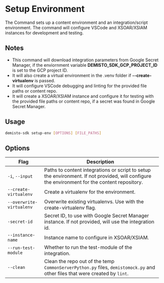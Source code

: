 # Setup Environment

The Command sets up a content environment and an integration/script environment. The command will configure VSCode and XSOAR/XSIAM instances for development and testing.

## Notes

* This command will download integration parameters from Google Secret Manager, if the enviornment variable **DEMISTO_SDK_GCP_PROJECT_ID** is set to the GCP project ID.
* It will also create a virtual environment in the .venv folder if **--create-virtualenv** is passed.
* It will configure VSCode debugging and linting for the provided file paths or content repo.
* It will create a XSOAR/XSIAM instance and configure it for testing with the provided file paths or content repo, if a secret was found in Google Secret Manager.

## Usage

```sh
demisto-sdk setup-env [OPTIONS] [FILE_PATHS]
```

## Options

| Flag | Description |
| --- | --- |
| `-i`, `--input` | Paths to content integrations or script to setup the environment. If not provided, will configure the environment for the content repository. |
| `--create-virtualenv` | Create a virtualenv for the environment. |
| `--overwrite-virtualenv` | Overwrite existing virtualenvs. Use with the create-virtualenv flag. |
| `-secret-id` | Secret ID, to use with Google Secret Manager instance. If not provided, will use the integration id. |
| `--instance-name` | Instance name to configure in XSOAR/XSIAM. |
| `--run-test-module` | Whether to run the test-module of the integration. |
| `--clean` | Clean the repo out of the temp `CommonServerPython.py` files, `demistomock.py` and other files that were created by `lint`. |
